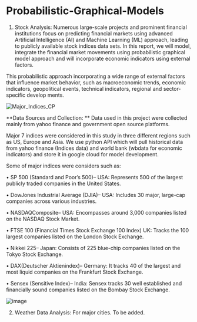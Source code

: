 # Probabilistic-Graphical-Models

1. Stock Analysis:
Numerous large-scale projects and prominent financial institutions focus
 on predicting financial markets using advanced Artificial Intelligence (AI) and
 Machine Learning (ML) approach, leading to publicly available stock indices data
 sets. In this report, we will model, integrate the financial market movements using
 probabilistic graphical model approach and will incorporate economic indicators
 using external factors.
 
 This probabilistic approach incorporating a wide range of external factors that
 influence market behavior, such as macroeconomic trends, economic indicators,
 geopolitical events, technical indicators, regional and sector-specific develop
ments.
 
![Major_Indices_CP](https://github.com/user-attachments/assets/1dfb68c2-cf5e-481a-85f6-8d7b3b6ae279)


**Data Sources and Collection: ** 
Data used in this project were collected mainly from yahoo finance and government open source platforms. 

Major 7 indices  were considered in this study in three different regions such  as US, Europe and Asia. We use python API which will pull  historical data from yahoo finance (Indices data) and world  bank (wbdata for economic indicators) and store it in google  cloud for model development.

 Some of major indices were considers such as:
 
 • SP 500 (Standard and Poor’s 500)– USA: Represents 500  of the largest publicly traded companies in the United States.
 
 • DowJones Industrial Average (DJIA)– USA: Includes 30  major, large-cap companies across various industries.
 
 • NASDAQComposite– USA: Encompasses around 3,000  companies listed on the NASDAQ Stock Market.
 
 • FTSE 100 (Financial Times Stock Exchange 100 Index) UK: Tracks the 100 largest companies listed on the London  Stock Exchange.
 
 • Nikkei 225– Japan: Consists of 225 blue-chip companies listed on the Tokyo Stock Exchange.
 
 • DAX(Deutscher Aktienindex)– Germany: It tracks 40 of the largest and most liquid companies on the Frankfurt Stock  Exchange.
 
 • Sensex (Sensitive Index)– India: Sensex tracks 30 well established and financially sound companies listed on the  Bombay Stock Exchange.



![image](https://github.com/user-attachments/assets/c51eb893-0558-47f0-b4a7-98261db5507e)


2. Weather Data Analysis:
   For major cities. To be added. 

 



